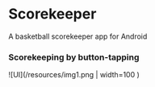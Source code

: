 # Scorekeeper
A basketball scorekeeper app for Android

### Scorekeeping by button-tapping

![UI](/resources/img1.png | width=100 )
